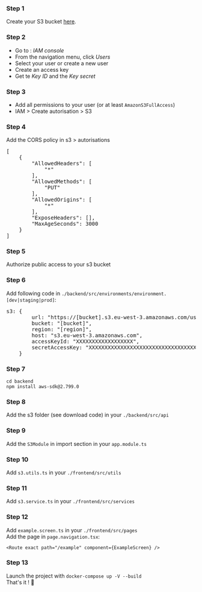 ### Step 1
Create your S3 bucket [here](https://docs.aws.amazon.com/AmazonS3/latest/user-guide/create-bucket.html). 

### Step 2
-  Go to : <i>IAM console</i><br/>
-  From the navigation menu, click <i>Users</i><br/>
-  Select your user or create a new user<br/>
-  Create an access key<br/>
-  Get te <i>Key ID</i> and the <i>Key secret</i><br/>

### Step 3
- Add all permissions to your user (or at least `AmazonS3FullAccess`)<br/>
- IAM > Create autorisation > S3<br/>

### Step 4 
Add the CORS policy in s3 > autorisations<br/>
<pre>
[
    {
        "AllowedHeaders": [
            "*"
        ],
        "AllowedMethods": [
            "PUT"
        ],
        "AllowedOrigins": [
            "*"
        ],
        "ExposeHeaders": [],
        "MaxAgeSeconds": 3000
    }
]
</pre>

### Step 5
Authorize public access to your s3 bucket

### Step 6
Add following code in `./backend/src/environments/environment.[dev|staging|prod]`:<br/>
<pre>
s3: {
        url: "https://[bucket].s3.eu-west-3.amazonaws.com/userUploads",
        bucket: "[bucket]",
        region: "[region]",
        host: "s3.eu-west-3.amazonaws.com",
        accessKeyId: "XXXXXXXXXXXXXXXXXX",
        secretAccessKey: "XXXXXXXXXXXXXXXXXXXXXXXXXXXXXXXXXXXXXX"
    }
</pre>

### Step 7
`cd backend`<br/>
`npm install aws-sdk@2.799.0`<br/>

### Step 8
Add the s3 folder (see download code) in your `./backend/src/api`

### Step 9
Add the `S3Module` in import section in your `app.module.ts`

### Step 10
Add `s3.utils.ts` in your `./frontend/src/utils`

### Step 11
Add `s3.service.ts` in your `./frontend/src/services`

### Step 12
Add `example.screen.ts` in your `./frontend/src/pages`<br/>
Add the page in `page.navigation.tsx`:<br/>
```
<Route exact path="/example" component={ExampleScreen} />
```

### Step 13
Launch the project with `docker-compose up -V --build`<br/>
That's it ! :rocket:

